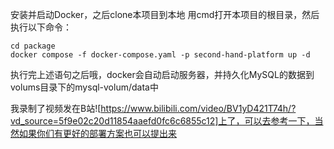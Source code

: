 安装并启动Docker，之后clone本项目到本地
用cmd打开本项目的根目录，然后执行以下命令：
```shell
cd package
docker compose -f docker-compose.yaml -p second-hand-platform up -d
```
执行完上述语句之后哦，docker会自动启动服务器，并持久化MySQL的数据到volums目录下的mysql-volum/data中

我录制了视频发在B站![https://www.bilibili.com/video/BV1yD421T74h/?vd_source=5f9e02c20d11854aaefd0fc6c6855c12]上了，可以去参考一下，当然如果你们有更好的部署方案也可以提出来
